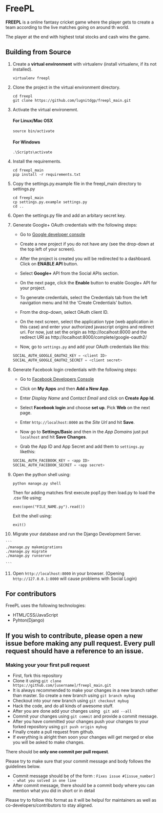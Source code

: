 # FreePL

**FREEPL** is a online fantasy cricket game where the player gets to create a team according to the live matches going on around th world.


The player at the end with highest total stocks and cash wins the game.


## Building from Source

1. Create a **virtual environment** with virtualenv (install virtualenv, if its not installed).

    ```
    virtualenv freepl

    ```

2. Clone the project in the virtual environment directory.

    ```
    cd freepl
    git clone https://github.com/lugnitdgp/freepl_main.git

    ```

3. Activate the virtual environemnt.

    #### For Linux/Mac OSX   
    ```
    source bin/activate

    ```

    #### For Windows
    ```
    .\Scripts\activate

    ```

4. Install the requirements.

    ```
    cd freepl_main
    pip install -r requirements.txt

    ```

5. Copy the settings.py.example file in the freepl_main directory to settings.py

    ```
    cd freepl_main
    cp settings.py.example settings.py
    cd ..

    ```

6. Open the settings.py file and add an arbitary secret key.

7. Generate Google+ OAuth credentials with the following steps:

    + Go to [Google developer console](https://console.developers.google.com/)    

    + Create a new project if you do not have any (see the drop-down at the top left of your screen).

    + After the project is created you will be redirected to a dashboard. Click on **ENABLE API** button.

    + Select **Google+** API from the Social APIs section.
    + On the next page, click the **Enable** button to enable Google+ API for your project.

    + To generate credentials, select the Credentials tab from the left navigation menu and hit the ‘Create Credentials’ button.

    + From the drop-down, select OAuth client ID.

    + On the next screen, select the application type (web application in this case) and enter your authorized javascript origins and redirect uri. For now, just set the origin as http://localhost:8000 and the redirect URI as http://localhost:8000/complete/google-oauth2/

    + Now, go to `settings.py` and add your OAuth credentials like this:

    ```python
    SOCIAL_AUTH_GOOGLE_OAUTH2_KEY = <client ID>
    SOCIAL_AUTH_GOOGLE_OAUTH2_SECRET = <client secret>

    ```

8. Generate Facebook login credentials with the following steps:

    + Go to [Facebook Developers Console](https://developers.facebook.com/)

    + Click on **My Apps** and then **Add a New App**.

    + Enter _Display Name_ and _Contact Email_ and click on **Create App Id**.

    + Select **Facebook login** and choose **set up**. Pick **Web** on the next page.

    + Enter `http://localhost:8000` as the _Site Url_ and hit **Save**.

    + Now go to **Settings/Basic** and then in the _App Domains_ just put `localhost` and hit **Save Changes**.

    + Grab the App ID and App Secret and add them to `settings.py` likethis:

    ```python
    SOCIAL_AUTH_FACEBOOK_KEY = <app ID>
    SOCIAL_AUTH_FACEBOOK_SECRET = <app secret>

    ```


9. Open the python shell using:

	```
	python manage.py shell

	```

	Then for adding matches first execute pop1.py then load.py to load the .csv file using:

	 ```
	 exec(open("FILE_NAME.py").read())

	 ```

	Exit the shell using:

	 ```
	 exit()

	 ```

10.  Migrate your database and run the Django Development Server.

    ```
    ./manage.py makemigrations
    ./manage.py migrate
    ./manage.py runserver

    ```

11. Open `http://localhost:8000` in your browser. (Opening `http://127.0.0.1:8000` will cause problems with Social Login)

## For contributors

FreePL uses the following technologies:

+ HTML/CSS/JavaScript
+ Pyhton(Django)

## If you wish to contribute, please open a **new issue** before making any pull request. **Every pull request should have a reference to an issue.**


### Making your your first pull request

- First, fork this repository
- Clone it using ``` git clone https://github.com/[username]/freepl_main.git ```
- It is always recommended to make your changes in a new branch rather than master.
  So create a new branch using ``` git branch mybug ```
- Checkout into your new branch using ``` git checkout mybug ```
- Hack the code, and do all kinds of awesome stuff.
- After you are done add your changes using ``` git add --all```
- Commit your changes using ``` git commit ``` and provide a commit message.
- After you have committed your changes push your changes to your forked repository
  using ``` git push origin mybug ```
- Finally create a pull request from github.
- If everything is alright then soon your changes will get merged or else you will
  be asked to make changes.

There should be **only one commit per pull request**.

Please try to make sure that your commit message and body follows the
guidelines below.

- Commit message should be of the form : ``` Fixes issue #[issue_number] - what you solved in one line ```
- After commit message, there should be a commit body where you can mention what you did in short or in detail

Please try to follow this format as it will be helpul for maintainers as well as co-developers/contributors
to stay aligned.
